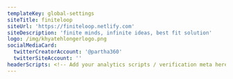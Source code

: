 ```yaml
---
templateKey: global-settings
siteTitle: finiteloop
siteUrl: 'https://finiteloop.netlify.com'
siteDescription: 'finite minds, infinite ideas, best fit solution'
logo: /img/khyatehlongerlogo.png
socialMediaCard:
  twitterCreatorAccount: '@partha360'
  twitterSiteAccount: ''
headerScripts: <!-- Add your analytics scripts / verification meta here -->
---
```


